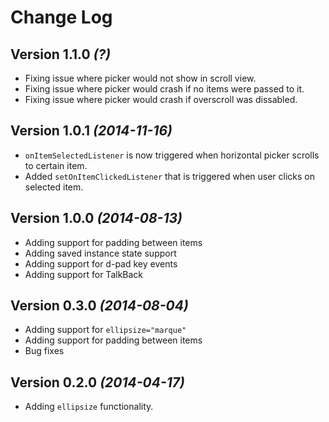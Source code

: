 Change Log
==========

Version 1.1.0 *(?)*
----------------------------
 * Fixing issue where picker would not show in scroll view.
 * Fixing issue where picker would crash if no items were passed to it.
 * Fixing issue where picker would crash if overscroll was dissabled.

Version 1.0.1 *(2014-11-16)*
----------------------------
 * `onItemSelectedListener` is now triggered when horizontal picker scrolls to certain item.
 * Added `setOnItemClickedListener` that is triggered when user clicks on selected item.

Version 1.0.0 *(2014-08-13)*
----------------------------
 * Adding support for padding between items
 * Adding saved instance state support
 * Adding support for d-pad key events
 * Adding support for TalkBack

Version 0.3.0 *(2014-08-04)*
----------------------------

 * Adding support for `ellipsize="marque"`
 * Adding support for padding between items
 * Bug fixes

Version 0.2.0 *(2014-04-17)*
----------------------------

 * Adding `ellipsize` functionality.

